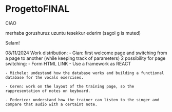 # ProgettoFINAL

CIAO

merhaba 
gorushuruz
uzuntu
tesekkur ederim (sagol g is muted)

Selam!


08/11/2024
Work distribution:
    - Gian: first welcome page and switching from a page to another (while keeping track of parameters)
            2 possibility for page switching:
                - Form HTML LINK
                - Use a framework as REACT
    
    - Michele: undestand how the database works and building a functional database for the vocals exercises. 

    - Ceren: work on the layout of the training page, so the rappresentation of notes on keyboard.

    - Federico: understand how the trainer can listen to the singer and compare that audio with a certaint note.